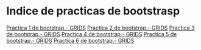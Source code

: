 # Indice de practicas de bootstrasp
<a href="https://alarena.github.io/16abril.html">Practica 1 de bootstrap.- GRIDS</a> 
<a href="https://alarena.github.io/PRACTICA%202.html">Practica 2 de bootstrap.- GRIDS</a> 
<a href="https://alarena.github.io/practicabootstrap.html">Practica 3 de bootstrap.- GRIDS</a>
<a href="https://alarena.github.io/PRACTICA 4.html">Practica 4 de bootstrap.- GRIDS</a>
<a href="https://alarena.github.io/Practica #5.html">Practica 5 de bootstrap.- GRIDS</a>
<a href="https://alarena.github.io/PRACTICA%206.html">Practica 6 de bootstrap.- GRIDS</a>
